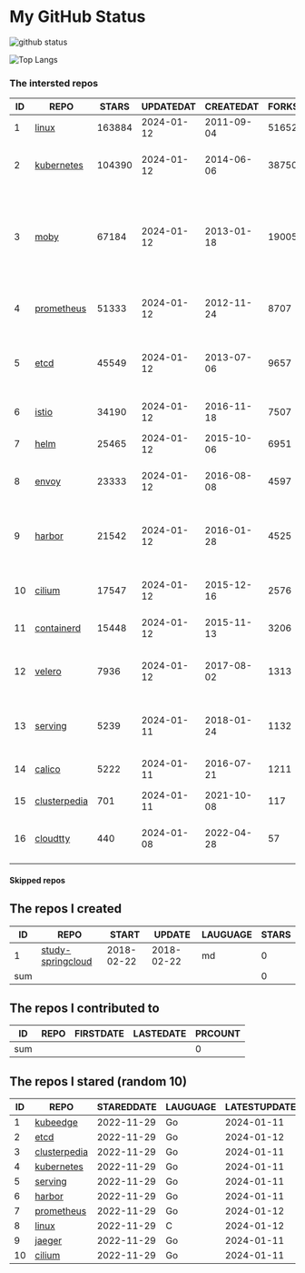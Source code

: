 # My GitHub Status

<img src="https://github-readme-stats-1.yihong0618.vercel.app/api?username=daoqingniu&show_icons=true&&&hide_title=true&count_private=true" alt="github status" />

![Top Langs](https://github-readme-stats-1.yihong0618.vercel.app/api/top-langs/?username=daoqingniu&layout=compact)

<!--START_SECTION:github_repos-->
### The intersted repos
| ID |                              REPO                               | STARS  | UPDATEDAT  | CREATEDAT  | FORKSCOUNT |                                                DESCRIPTIONS                                                |
|----|-----------------------------------------------------------------|--------|------------|------------|------------|------------------------------------------------------------------------------------------------------------|
|  1 | [linux](https://github.com/torvalds/linux)                      | 163884 | 2024-01-12 | 2011-09-04 |      51652 | Linux kernel source tree                                                                                   |
|  2 | [kubernetes](https://github.com/kubernetes/kubernetes)          | 104390 | 2024-01-12 | 2014-06-06 |      38750 | Production-Grade Container Scheduling and Management                                                       |
|  3 | [moby](https://github.com/moby/moby)                            |  67184 | 2024-01-12 | 2013-01-18 |      19005 | The Moby Project - a collaborative project for the container ecosystem to assemble container-based systems |
|  4 | [prometheus](https://github.com/prometheus/prometheus)          |  51333 | 2024-01-12 | 2012-11-24 |       8707 | The Prometheus monitoring system and time series database.                                                 |
|  5 | [etcd](https://github.com/etcd-io/etcd)                         |  45549 | 2024-01-12 | 2013-07-06 |       9657 | Distributed reliable key-value store for the most critical data of a distributed system                    |
|  6 | [istio](https://github.com/istio/istio)                         |  34190 | 2024-01-12 | 2016-11-18 |       7507 | Connect, secure, control, and observe services.                                                            |
|  7 | [helm](https://github.com/helm/helm)                            |  25465 | 2024-01-12 | 2015-10-06 |       6951 | The Kubernetes Package Manager                                                                             |
|  8 | [envoy](https://github.com/envoyproxy/envoy)                    |  23333 | 2024-01-12 | 2016-08-08 |       4597 | Cloud-native high-performance edge/middle/service proxy                                                    |
|  9 | [harbor](https://github.com/goharbor/harbor)                    |  21542 | 2024-01-12 | 2016-01-28 |       4525 | An open source trusted cloud native registry project that stores, signs, and scans content.                |
| 10 | [cilium](https://github.com/cilium/cilium)                      |  17547 | 2024-01-12 | 2015-12-16 |       2576 | eBPF-based Networking, Security, and Observability                                                         |
| 11 | [containerd](https://github.com/containerd/containerd)          |  15448 | 2024-01-12 | 2015-11-13 |       3206 | An open and reliable container runtime                                                                     |
| 12 | [velero](https://github.com/vmware-tanzu/velero)                |   7936 | 2024-01-12 | 2017-08-02 |       1313 | Backup and migrate Kubernetes applications and their persistent volumes                                    |
| 13 | [serving](https://github.com/knative/serving)                   |   5239 | 2024-01-11 | 2018-01-24 |       1132 | Kubernetes-based, scale-to-zero, request-driven compute                                                    |
| 14 | [calico](https://github.com/projectcalico/calico)               |   5222 | 2024-01-11 | 2016-07-21 |       1211 | Cloud native networking and network security                                                               |
| 15 | [clusterpedia](https://github.com/clusterpedia-io/clusterpedia) |    701 | 2024-01-11 | 2021-10-08 |        117 | The Encyclopedia of Kubernetes clusters                                                                    |
| 16 | [cloudtty](https://github.com/cloudtty/cloudtty)                |    440 | 2024-01-08 | 2022-04-28 |         57 | A Friendly Kubernetes CloudShell (Web Terminal) !                                                          |



#### Skipped repos
<!--END_SECTION:github_repos-->

<!--START_SECTION:my_github-->
## The repos I created
| ID  |                                 REPO                                 |   START    |   UPDATE   | LAUGUAGE | STARS |
|-----|----------------------------------------------------------------------|------------|------------|----------|-------|
|   1 | [study-springcloud](https://github.com/daoqingniu/study-springcloud) | 2018-02-22 | 2018-02-22 | md       |     0 |
| sum |                                                                      |            |            |          |     0 |

## The repos I contributed to
| ID  | REPO | FIRSTDATE | LASTEDATE | PRCOUNT |
|-----|------|-----------|-----------|---------|
| sum |      |           |           |       0 |

## The repos I stared (random 10)
| ID |                              REPO                               | STAREDDATE | LAUGUAGE | LATESTUPDATE |
|----|-----------------------------------------------------------------|------------|----------|--------------|
|  1 | [kubeedge](https://github.com/kubeedge/kubeedge)                | 2022-11-29 | Go       | 2024-01-11   |
|  2 | [etcd](https://github.com/etcd-io/etcd)                         | 2022-11-29 | Go       | 2024-01-12   |
|  3 | [clusterpedia](https://github.com/clusterpedia-io/clusterpedia) | 2022-11-29 | Go       | 2024-01-11   |
|  4 | [kubernetes](https://github.com/kubernetes/kubernetes)          | 2022-11-29 | Go       | 2024-01-11   |
|  5 | [serving](https://github.com/knative/serving)                   | 2022-11-29 | Go       | 2024-01-11   |
|  6 | [harbor](https://github.com/goharbor/harbor)                    | 2022-11-29 | Go       | 2024-01-11   |
|  7 | [prometheus](https://github.com/prometheus/prometheus)          | 2022-11-29 | Go       | 2024-01-12   |
|  8 | [linux](https://github.com/torvalds/linux)                      | 2022-11-29 | C        | 2024-01-12   |
|  9 | [jaeger](https://github.com/jaegertracing/jaeger)               | 2022-11-29 | Go       | 2024-01-11   |
| 10 | [cilium](https://github.com/cilium/cilium)                      | 2022-11-29 | Go       | 2024-01-11   |

<!--END_SECTION:my_github-->
